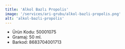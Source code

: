 ```yaml
---
title: 'Alkol Bazlı Propolis'
image: '/services/ari-grubu/alkol-bazli-propolis.png'
alt: 'alkol-bazli-propolis'
---
```


* Ürün Kodu: 50001075 
* Gramaj: 50 ml. 
* Barkod: 8683704001713